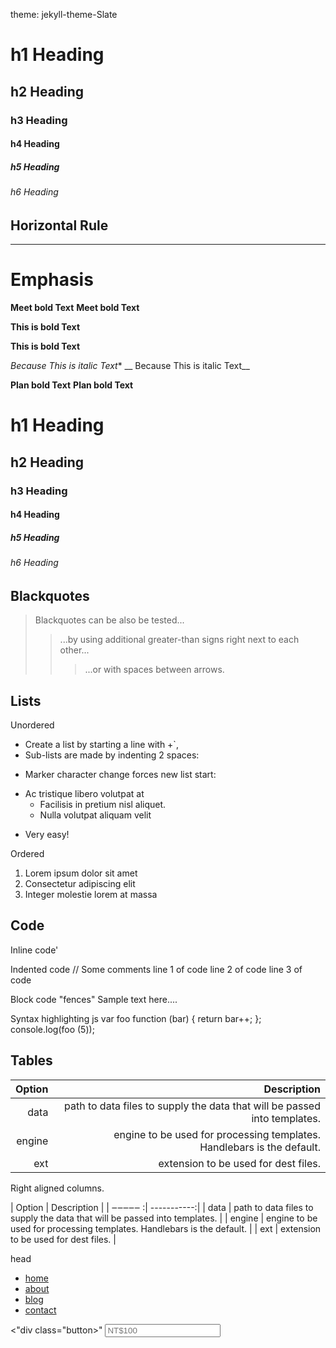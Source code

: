 theme: jekyll-theme-Slate

# h1 Heading
## h2 Heading
### h3 Heading
#### h4 Heading 
##### h5 Heading
###### h6 Heading

## Horizontal Rule


______________

 
# Emphasis
**Meet bold Text**
__Meet bold Text__

**This is bold Text**

__This is bold Text__

*Because This is italic Text**
__ Because This is italic Text__


**Plan bold Text**
__Plan bold Text__

# h1 Heading
## h2 Heading
### h3 Heading
#### h4 Heading 
##### h5 Heading
###### h6 Heading




##  Blackquotes

> Blackquotes can be also be tested...
>>...by using additional greater-than signs right next to each other...
>>>...or with spaces between arrows.

## Lists
Unordered
+ Create a list by starting a line with +`,
+ Sub-lists are made by indenting 2 spaces:
- Marker character change forces new list start:
* Ac tristique libero volutpat at
  + Facilisis in pretium nisl aliquet.
  - Nulla volutpat aliquam velit
+ Very easy!

Ordered
1. Lorem ipsum dolor sit amet
2. Consectetur adipiscing elit
3. Integer molestie lorem at massa
## Code

Inline code'

Indented code
    // Some comments
    line 1 of code
    line 2 of code
    line 3 of code
   
 Block code "fences"
 Sample text here.... 

Syntax highlighting
js
var foo function (bar) {
return bar++;
};
console.log(foo (5));

## Tables

| Option | Description |
| ------:|------------:| 
| data | path to data files to supply the data that will be passed into templates.
| engine | engine to be used for processing templates. Handlebars is the default. |
| ext | extension to be used for dest files.|

Right aligned columns.

| Option | Description |
| ‒‒‒‒‒ :| -----------:|
| data | path to data files to supply the data that will be passed into templates. |
| engine | engine to be used for processing templates. Handlebars is the default. |
| ext | extension to be used for dest files. | 





 <!DOCTYPE html>
  <html lang="zh-CHT" dir="ltr">
    head
    <meta charset="utf-8">
    <link rel="stylesheet" href="style.css">
  </head>
  <body>
    <div id="main_wrapper">
      <nav>
        <div id="menu">
          <img src="PP.jpg" alt="">
          <ul>
            <li> <a href="#">home</a></li>
            <li> <a href="#">about</a></li>
            <li> <a href="#">blog</a></li>
            <li> <a href="#">contact</a></li>
          </ul>
        </div>
      </nav>
      <div id="content">
        <div class="text"> 
          <"div class="button>"
          <input type='text' placeholder="NT$100"
          <div class="button>"
            donate us
        </div>
